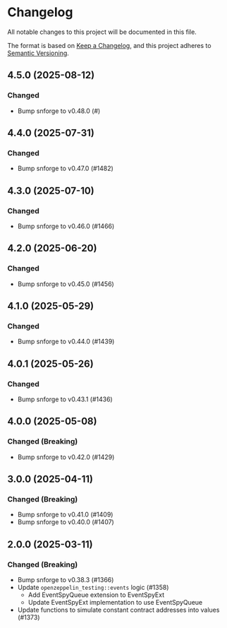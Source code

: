 <!-- markdownlint-disable MD024 -->

# Changelog

All notable changes to this project will be documented in this file.

The format is based on [Keep a Changelog](https://keepachangelog.com/en/1.1.0/),
and this project adheres to [Semantic Versioning](https://semver.org/spec/v2.0.0.html).

## 4.5.0 (2025-08-12)

### Changed

- Bump snforge to v0.48.0 (#)

## 4.4.0 (2025-07-31)

### Changed

- Bump snforge to v0.47.0 (#1482)

## 4.3.0 (2025-07-10)

### Changed

- Bump snforge to v0.46.0 (#1466)

## 4.2.0 (2025-06-20)

### Changed

- Bump snforge to v0.45.0 (#1456)

## 4.1.0 (2025-05-29)

### Changed

- Bump snforge to v0.44.0 (#1439)

## 4.0.1 (2025-05-26)

### Changed

- Bump snforge to v0.43.1 (#1436)

## 4.0.0 (2025-05-08)

### Changed (Breaking)

- Bump snforge to v0.42.0 (#1429)

## 3.0.0 (2025-04-11)

### Changed (Breaking)

- Bump snforge to v0.41.0 (#1409)
- Bump snforge to v0.40.0 (#1407)

## 2.0.0 (2025-03-11)

### Changed (Breaking)

- Bump snforge to v0.38.3 (#1366)
- Update `openzeppelin_testing::events` logic (#1358)
  - Add EventSpyQueue extension to EventSpyExt
  - Update EventSpyExt implementation to use EventSpyQueue
- Update functions to simulate constant contract addresses into values (#1373)
